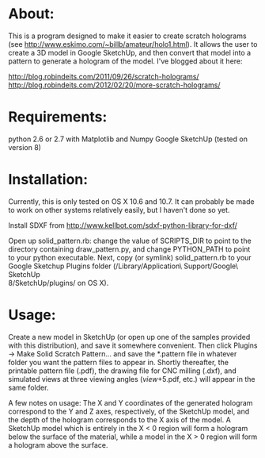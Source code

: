About:
=============
This is a program designed to make it easier to create scratch holograms (see
http://www.eskimo.com/~billb/amateur/holo1.html). It allows the user to create a
3D model in Google SketchUp, and then convert that model into a pattern to
generate a hologram of the model. I've blogged about it here: 

http://blog.robindeits.com/2011/09/26/scratch-holograms/
http://blog.robindeits.com/2012/02/20/more-scratch-holograms/

Requirements:
=============
python 2.6 or 2.7 with Matplotlib and Numpy
Google SketchUp (tested on version 8)

Installation:
=============
Currently, this is only tested on OS X 10.6 and 10.7. It can probably be made to
work on other systems relatively easily, but I haven't done so yet. 

Install SDXF from http://www.kellbot.com/sdxf-python-library-for-dxf/

Open up solid_pattern.rb: change the value of SCRIPTS_DIR to point to the
directory containing draw_pattern.py, and change PYTHON_PATH to point to your
python executable. Next, copy (or symlink) solid_pattern.rb to your Google
Sketchup Plugins folder (/Library/Application\ Support/Google\ SketchUp\
8/SketchUp/plugins/ on OS X). 

Usage:
======
Create a new model in SketchUp (or open up one of the samples provided with
this distribution), and save it somewhere convenient. Then click Plugins ->
Make Solid Scratch Pattern... and save the *.pattern file in whatever folder
you want the pattern files to appear in. Shortly thereafter, the printable
pattern file (.pdf), the drawing file for CNC milling (.dxf), and simulated
views at three viewing angles (_view_+5.pdf, etc.) will appear in the same
folder. 

A few notes on usage:
The X and Y coordinates of the generated hologram correspond to the Y and Z
axes, respectively, of the SketchUp model, and the depth of the hologram
corresponds to the X axis of the model. A SketchUp model which is entirely in
the X < 0 region will form a hologram below the surface of the material, while a
model in the X > 0 region will form a hologram above the surface. 
